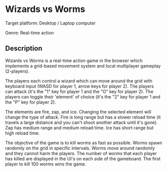 # Wizards vs Worms

Target platform: Desktop / Laptop computer

Genre: Real-time action

## Description
Wizards vs Worms is a real-time action game in the browser which implements a grid-based movement system and local multiplayer gameplay (2-players).

The players each control a wizard which can move around the grid with keyboard input (WASD for player 1, arrow keys for player 2). The players can attack (it's the "1" key for player 1 and the "O" key for player 2). The players can toggle their 'element' of choice (it's the "2" key for player 1 and the "P" key for player 2). 

The elements are fire, zap, and ice. Changing the selected element will change the type of attack. Fire is long range but has a slower reload time (it travels a large distance and you can't shoot another attack until it's gone). Zap has medium range and medium reload time. Ice has short range but high reload time.

The objective of the game is to kill worms as fast as possible. Worms spawn randomly on the grid in specific intervals. Worms move around randomly and they cannot harm the players. The number of worms that each player has killed are displayed in the UI's on each side of the gameboard. The first player to kill 100 worms wins the game.